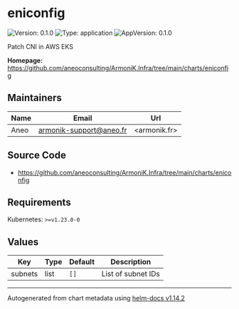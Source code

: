 # eniconfig

![Version: 0.1.0](https://img.shields.io/badge/Version-0.1.0-informational?style=flat-square) ![Type: application](https://img.shields.io/badge/Type-application-informational?style=flat-square) ![AppVersion: 0.1.0](https://img.shields.io/badge/AppVersion-0.1.0-informational?style=flat-square)

Patch CNI in AWS EKS

**Homepage:** <https://github.com/aneoconsulting/ArmoniK.Infra/tree/main/charts/eniconfig>

## Maintainers

| Name | Email | Url |
| ---- | ------ | --- |
| Aneo | <armonik-support@aneo.fr> | <armonik.fr> |

## Source Code

* <https://github.com/aneoconsulting/ArmoniK.Infra/tree/main/charts/eniconfig>

## Requirements

Kubernetes: `>=v1.23.0-0`

## Values

| Key | Type | Default | Description |
|-----|------|---------|-------------|
| subnets | list | `[]` | List of subnet IDs |

----------------------------------------------
Autogenerated from chart metadata using [helm-docs v1.14.2](https://github.com/norwoodj/helm-docs/releases/v1.14.2)
